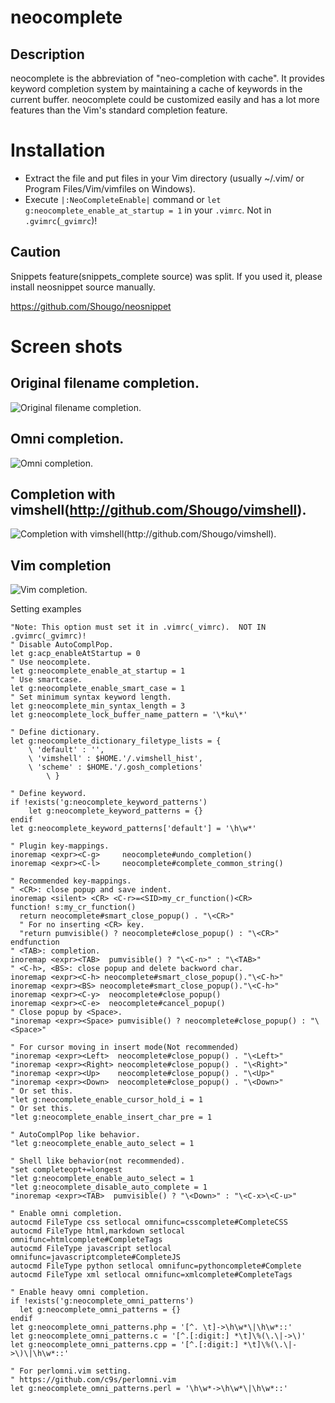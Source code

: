 **neocomplete**
=================

Description
-----------

neocomplete is the abbreviation of "neo-completion with cache". It
provides keyword completion system by maintaining a cache of keywords in the
current buffer. neocomplete could be customized easily and has a lot more
features than the Vim's standard completion feature.

Installation
============

* Extract the file and put files in your Vim directory
   (usually ~/.vim/ or Program Files/Vim/vimfiles on Windows).
* Execute `|:NeoCompleteEnable|` command or
`let g:neocomplete_enable_at_startup = 1`
in your `.vimrc`. Not in `.gvimrc`(`_gvimrc`)!

Caution
-------

Snippets feature(snippets\_complete source) was split.
If you used it, please install neosnippet source manually.

https://github.com/Shougo/neosnippet

Screen shots
============

Original filename completion.
-----------
![Original filename completion.](http://1.bp.blogspot.com/_ci2yBnqzJgM/TD1O5_bOQ2I/AAAAAAAAADE/vHf9Xg_mrTI/s1600/filename_complete.png)

Omni completion.
----------------
![Omni completion.](http://2.bp.blogspot.com/_ci2yBnqzJgM/TD1PTolkTBI/AAAAAAAAADU/knJ3eniuHWI/s1600/omni_complete.png)

Completion with vimshell(http://github.com/Shougo/vimshell).
------------------------------------------------------------
![Completion with vimshell(http://github.com/Shougo/vimshell).](http://1.bp.blogspot.com/_ci2yBnqzJgM/TD1PLfdQrwI/AAAAAAAAADM/2pSFRTHwYOY/s1600/neocomplete_with_vimshell.png)

Vim completion
------------------------------------------------------------
![Vim completion.](http://1.bp.blogspot.com/_ci2yBnqzJgM/TD1PfKTlwnI/AAAAAAAAADs/nOGWTRLuae8/s1600/vim_complete.png)

Setting examples

```vim
"Note: This option must set it in .vimrc(_vimrc).  NOT IN .gvimrc(_gvimrc)!
" Disable AutoComplPop.
let g:acp_enableAtStartup = 0
" Use neocomplete.
let g:neocomplete_enable_at_startup = 1
" Use smartcase.
let g:neocomplete_enable_smart_case = 1
" Set minimum syntax keyword length.
let g:neocomplete_min_syntax_length = 3
let g:neocomplete_lock_buffer_name_pattern = '\*ku\*'

" Define dictionary.
let g:neocomplete_dictionary_filetype_lists = {
    \ 'default' : '',
    \ 'vimshell' : $HOME.'/.vimshell_hist',
    \ 'scheme' : $HOME.'/.gosh_completions'
        \ }

" Define keyword.
if !exists('g:neocomplete_keyword_patterns')
    let g:neocomplete_keyword_patterns = {}
endif
let g:neocomplete_keyword_patterns['default'] = '\h\w*'

" Plugin key-mappings.
inoremap <expr><C-g>     neocomplete#undo_completion()
inoremap <expr><C-l>     neocomplete#complete_common_string()

" Recommended key-mappings.
" <CR>: close popup and save indent.
inoremap <silent> <CR> <C-r>=<SID>my_cr_function()<CR>
function! s:my_cr_function()
  return neocomplete#smart_close_popup() . "\<CR>"
  " For no inserting <CR> key.
  "return pumvisible() ? neocomplete#close_popup() : "\<CR>"
endfunction
" <TAB>: completion.
inoremap <expr><TAB>  pumvisible() ? "\<C-n>" : "\<TAB>"
" <C-h>, <BS>: close popup and delete backword char.
inoremap <expr><C-h> neocomplete#smart_close_popup()."\<C-h>"
inoremap <expr><BS> neocomplete#smart_close_popup()."\<C-h>"
inoremap <expr><C-y>  neocomplete#close_popup()
inoremap <expr><C-e>  neocomplete#cancel_popup()
" Close popup by <Space>.
"inoremap <expr><Space> pumvisible() ? neocomplete#close_popup() : "\<Space>"

" For cursor moving in insert mode(Not recommended)
"inoremap <expr><Left>  neocomplete#close_popup() . "\<Left>"
"inoremap <expr><Right> neocomplete#close_popup() . "\<Right>"
"inoremap <expr><Up>    neocomplete#close_popup() . "\<Up>"
"inoremap <expr><Down>  neocomplete#close_popup() . "\<Down>"
" Or set this.
"let g:neocomplete_enable_cursor_hold_i = 1
" Or set this.
"let g:neocomplete_enable_insert_char_pre = 1

" AutoComplPop like behavior.
"let g:neocomplete_enable_auto_select = 1

" Shell like behavior(not recommended).
"set completeopt+=longest
"let g:neocomplete_enable_auto_select = 1
"let g:neocomplete_disable_auto_complete = 1
"inoremap <expr><TAB>  pumvisible() ? "\<Down>" : "\<C-x>\<C-u>"

" Enable omni completion.
autocmd FileType css setlocal omnifunc=csscomplete#CompleteCSS
autocmd FileType html,markdown setlocal omnifunc=htmlcomplete#CompleteTags
autocmd FileType javascript setlocal omnifunc=javascriptcomplete#CompleteJS
autocmd FileType python setlocal omnifunc=pythoncomplete#Complete
autocmd FileType xml setlocal omnifunc=xmlcomplete#CompleteTags

" Enable heavy omni completion.
if !exists('g:neocomplete_omni_patterns')
  let g:neocomplete_omni_patterns = {}
endif
let g:neocomplete_omni_patterns.php = '[^. \t]->\h\w*\|\h\w*::'
let g:neocomplete_omni_patterns.c = '[^.[:digit:] *\t]\%(\.\|->\)'
let g:neocomplete_omni_patterns.cpp = '[^.[:digit:] *\t]\%(\.\|->\)\|\h\w*::'

" For perlomni.vim setting.
" https://github.com/c9s/perlomni.vim
let g:neocomplete_omni_patterns.perl = '\h\w*->\h\w*\|\h\w*::'
```
